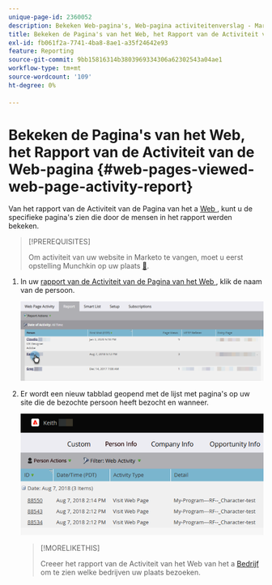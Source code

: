 ```yaml
---
unique-page-id: 2360052
description: Bekeken Web-pagina's, Web-pagina activiteitenverslag - Marketo Docs - Productdocumentatie
title: Bekeken de Pagina's van het Web, het Rapport van de Activiteit van de Web-pagina
exl-id: fb061f2a-7741-4ba8-8ae1-a35f24642e93
feature: Reporting
source-git-commit: 9bb15816314b3803969334306a62302543a04ae1
workflow-type: tm+mt
source-wordcount: '109'
ht-degree: 0%

---
```


# Bekeken de Pagina&#39;s van het Web, het Rapport van de Activiteit van de Web-pagina {#web-pages-viewed-web-page-activity-report}

Van het rapport van de Activiteit van de Pagina van het a [ Web ](/help/marketo/product-docs/reporting/basic-reporting/report-types/web-page-activity-report.md), kunt u de specifieke pagina&#39;s zien die door de mensen in het rapport werden bekeken.

>[!PREREQUISITES]
>
>Om activiteit van uw website in Marketo te vangen, moet u eerst opstelling Munchkin op uw plaats [&#128279;](/help/marketo/product-docs/administration/additional-integrations/add-munchkin-tracking-code-to-your-website.md).

1. In uw [ rapport van de Activiteit van de Pagina van het Web ](/help/marketo/product-docs/reporting/basic-reporting/report-types/web-page-activity-report.md), klik de naam van de persoon.

   ![](assets/web-pages-viewed-web-page-activity-report-1.png)

1. Er wordt een nieuw tabblad geopend met de lijst met pagina&#39;s op uw site die de bezochte persoon heeft bezocht en wanneer.

   ![](assets/web-pages-viewed-web-page-activity-report-2.png)

   >[!MORELIKETHIS]
   >
   >Creeer het rapport van de Activiteit van het Web van het a [ Bedrijf ](/help/marketo/product-docs/reporting/basic-reporting/report-types/company-web-activity-report.md) om te zien welke bedrijven uw plaats bezoeken.
